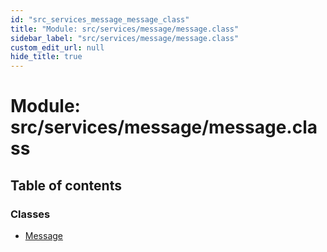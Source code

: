 ```yaml
---
id: "src_services_message_message_class"
title: "Module: src/services/message/message.class"
sidebar_label: "src/services/message/message.class"
custom_edit_url: null
hide_title: true
---
```


# Module: src/services/message/message.class

## Table of contents

### Classes

- [Message](../classes/src_services_message_message_class.message.md)
